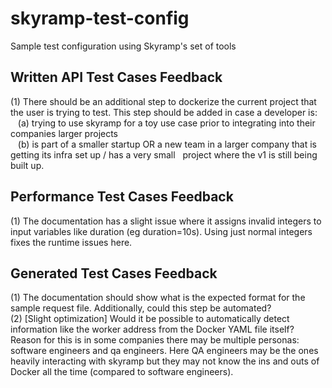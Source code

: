 # skyramp-test-config
Sample test configuration using Skyramp's set of tools

## Written API Test Cases Feedback
(1) There should be an additional step to dockerize the current project that the user is trying to test. This step should be added in case a developer is:<br/>&nbsp;&nbsp;&nbsp;(a) trying to use skyramp for a toy use case prior to integrating into their companies larger projects <br/>&nbsp;&nbsp;&nbsp;(b) is part of a smaller startup OR a new team in a larger company that is getting its infra set up / has a very small &nbsp;&nbsp;project where the v1 is still being built up.

## Performance Test Cases Feedback
(1) The documentation has a slight issue where it assigns invalid integers to input variables like duration (eg duration=10s). Using just normal integers fixes the runtime issues here.

## Generated Test Cases Feedback
(1) The documentation should show what is the expected format for the sample request file. Additionally, could this step be automated?<br/>
(2) [Slight optimization] Would it be possible to automatically detect information like the worker address from the Docker YAML file itself? Reason for this is in some companies there may be multiple personas: software engineers and qa engineers. Here QA engineers may be the ones heavily interacting with skyramp but they may not know the ins and outs of Docker all the time (compared to software engineers).
